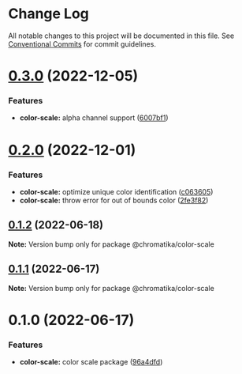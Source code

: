 # Change Log

All notable changes to this project will be documented in this file.
See [Conventional Commits](https://conventionalcommits.org) for commit guidelines.

# [0.3.0](https://github.com/tkofh/chromatika/compare/@chromatika/color-scale@0.2.0...@chromatika/color-scale@0.3.0) (2022-12-05)


### Features

* **color-scale:** alpha channel support ([6007bf1](https://github.com/tkofh/chromatika/commit/6007bf1ff8fb175a54da4bc5df87003c77bc67a2))





# [0.2.0](https://github.com/tkofh/chromatika/compare/@chromatika/color-scale@0.1.2...@chromatika/color-scale@0.2.0) (2022-12-01)


### Features

* **color-scale:** optimize unique color identification ([c063605](https://github.com/tkofh/chromatika/commit/c0636050ee63026a098e2bb334374ea027d8185c))
* **color-scale:** throw error for out of bounds color ([2fe3f82](https://github.com/tkofh/chromatika/commit/2fe3f82eb26a88de85ef6501e50d89319395a379))





## [0.1.2](https://github.com/tkofh/chromatika/compare/@chromatika/color-scale@0.1.1...@chromatika/color-scale@0.1.2) (2022-06-18)

**Note:** Version bump only for package @chromatika/color-scale





## [0.1.1](https://github.com/tkofh/chromatika/compare/@chromatika/color-scale@0.1.0...@chromatika/color-scale@0.1.1) (2022-06-17)

**Note:** Version bump only for package @chromatika/color-scale





# 0.1.0 (2022-06-17)


### Features

* **color-scale:** color scale package ([96a4dfd](https://github.com/tkofh/chromatika/commit/96a4dfde3728da255bb5cd9c1a5c71fa0f7383ce))
